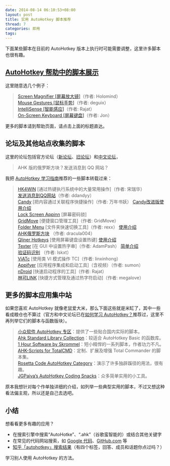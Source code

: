 ```yaml
---
date: 2014-08-14 06:10:53+08:00
layout: post
title: 实用 AutoHotkey 脚本推荐
thread: 7
categories: 即用
tags: 
---
```


下面某些脚本在目前的 AutoHotkey 版本上执行时可能需要调整，这里许多脚本也很有趣。

## [AutoHotkey 帮助中的脚本展示](http://ahkcn.github.io/docs/scripts/index.htm)

这里随意选几个例子：

> [Screen Magnifier [屏幕放大镜]](http://www.autohotkey.com/forum/topic11700.html)（作者: Holomind）  
> [Mouse Gestures [鼠标手势]](http://ahkcn.github.io/docs/scripts/MouseGestures.htm)（作者: deguix）  
> [IntelliSense [智能感应]](http://ahkcn.github.io/docs/scripts/IntelliSense.htm)（作者: Rajat）  
> [On-Screen Keyboard [屏幕键盘]](http://ahkcn.github.io/docs/scripts/KeyboardOnScreen.htm)（作者: Jon）  

更多的脚本请到帮助页面，请点击上面的标题直达。

## 论坛及其他站点收集的脚本

这里的论坛包括官方论坛（[新论坛](http://ahkscript.org/boards/)、[旧论坛](http://www.autohotkey.com/board/)）和[中文论坛](http://ahk8.com/)，

> AHK 版的俄罗斯方块？发送消息到 QQ 网站？  

我把 [AutoHotkey 学习指南](http://xbeta.info/autohotkey-guide-2.htm#toc3)推荐的一些脚本转载过来：

> [HK4WIN](http://www.songruihua.com/hk4win) [通过热键执行系统中的大量常用操作]（作者: 宋瑞华）  
> [发送消息到QQ网站](http://ahk.5d6d.com/thread-3010-1-1.html)（作者: ddandyy）  
> [Candy](http://hi.baidu.com/1wyears/blog/item/75eb2d18eff2dcba4bedbcee.html) [把内容通过关联程序快捷操作]（作者: 万年书妖） [Candy改进版使用介绍](http://xbeta.info/candy-2.htm)  
> [Lock Screen Appinn](http://www.appinn.com/lock-screen-appinn/) [屏幕密码锁]  
> [GridMove](http://jgpaiva.dcmembers.com/gridmove.html) [便捷窗口管理工具]（作者: GridMove）  
> [Folder Menu](http://www.autohotkey.net/%7Erexx/FolderMenu/index.htm) [文件夹快速切换工具]（作者: rexx） [使用介绍](http://www.appinn.com/folder-menu/)  
> [AHK俄罗斯方块](http://ahk.5d6d.com/viewthread.php?tid=3238) （作者: dracula004）  
> [Qliner Hotkeys](http://www.qliner.com/hotkeys/tutorial.htm) [使用屏幕键盘设置热键] [使用介绍](http://jdev.tw/blog/790/qliner-hotkeys-introduction)  
> [Texter](http://www.autohotkey.com/forum/topic17165.html) [在 GUI 中设置热字串]（作者: AdamPash） [简单介绍](http://xbeta.info/texter-ahk.htm)  
> [验证码识别](http://ahk.5d6d.com/thread-1210-1-1.html) （作者: lskxt）  
> [ViATc](http://sourceforge.net/p/viatc/home/%E4%B8%BB%E9%A1%B5/) [使用类 VI 模式操作 TC]（作者: linxinhong）  
> [Appifyer](http://www.autohotkey.com/forum/topic71902.html) [应用程序集成和启动工具]（含视频）（作者: sumon）  
> [nDroid](http://www.autohotkey.com/forum/topic3010.html) [快速启动程序的工具]（作者: Rajat）  
> [林可LINK](http://ahk.5d6d.com/thread-5306-1-1.html) [快捷方式管理及通过热字符启动]（作者: megalove）  

## 更多的脚本应用集中站

如果您喜欢 AutoHotkey 就像老鼠爱大米，那么下面这些就是米缸了，其中一些看成粮仓也不算过（官方和中文论坛已在[如何学习 AutoHotkey？](http://amnesiac10.github.io/2014/07/29/how-to-study-autohotkey.html)推荐过，这里不再列举它们的脚本与函数版块）。

> [小众软件 AutoHotkey 专区](http://www.appinn.com/category/autohotkey/)：提供了一些贴合国内实际的脚本。  
> [Ahk Standard Library Collection](http://www.autohotkey.com/forum/viewtopic.php?t=54996)：较适合 AutoHotkey Basic 的函数库。  
> [1 Hour Software by Skrommel](http://www.donationcoder.com/Software/Skrommel/)：短小精悍的一系列脚本，作者功力不凡。  
> [AHK-Scripts for TotalCMD](http://www.ghisler.ch/wiki/index.php/AutoHotkey)：定制、扩展及增强 Total Commander 的脚本集。  
> [Rosetta Code AutoHotkey Category](http://rosettacode.org/wiki/Category:AutoHotkey)：演示了许多独辟蹊径的用法，很有趣。  
> [JGPaiva’s AutoHotkey Coding Snacks](http://www.donationcoder.com/forum/index.php?topic=3461)：众多简单实用的小工具。  

原本我想针对每个作单独详细的介绍，如列举一些典型实用的脚本，不过又想这种看法偏主观，所以还是自己去选吧。

## 小结

想看看更多有趣的应用？

* 在搜索引擎中搜索“AutoHotke”、“.ahk”（谷歌蛮智能的）或结合其他关键字
* 在常见的代码网站搜索，如 [Google 代码](https://code.google.com/hosting/search?q=autohotkey)、[GitHub.com](https://github.com/search?q=autohotkey&ref=cmdform) 等
* [知乎「autohotkey」搜索结果](http://www.zhihu.com/search?q=autohotkey&type=answer)（有四个标签，回答、成员和话题你点过吗？）

学习别人使用 AutoHotkey 的方法。
